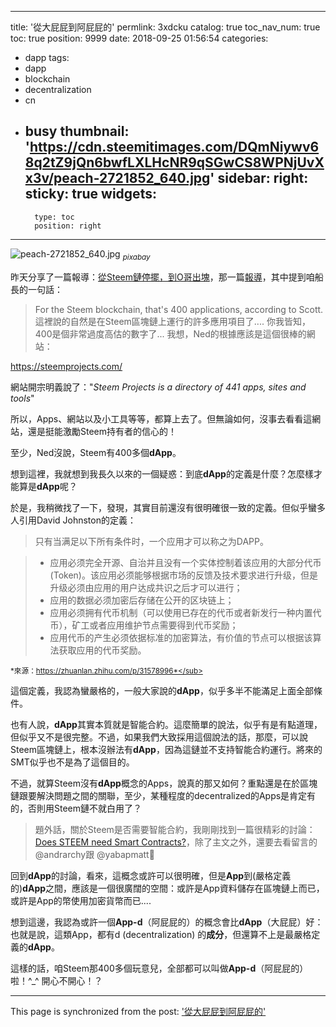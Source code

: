 
---
title: '從大屁屁到阿屁屁的'
permlink: 3xdcku
catalog: true
toc_nav_num: true
toc: true
position: 9999
date: 2018-09-25 01:56:54
categories:
- dapp
tags:
- dapp
- blockchain
- decentralization
- cn
- busy
thumbnail: 'https://cdn.steemitimages.com/DQmNiywv68q2tZ9jQn6bwfLXLHcNR9qSGwCS8WPNjUvXx3v/peach-2721852_640.jpg'
sidebar:
    right:
        sticky: true
widgets:
    -
        type: toc
        position: right
---


![peach-2721852_640.jpg](https://cdn.steemitimages.com/DQmNiywv68q2tZ9jQn6bwfLXLHcNR9qSGwCS8WPNjUvXx3v/peach-2721852_640.jpg)
<sub>*pixabay*</sub>

昨天分享了一篇報導：[從Steem鏈停擺，到O哥出塊](https://steemit.com/news/@deanliu/steem-o)，那一篇[報導](https://www.coindesk.com/when-blockchains-go-down-why-crypto-outages-are-on-the-rise/)，其中提到咱船長的一句話：

>For the Steem blockchain, that's 400 applications, according to Scott.
這裡說的自然是在Steem區塊鏈上運行的許多應用項目了.... 你我皆知，400是個非常過度高估的數字了... 我想，Ned的根據應該是這個很棒的網站：

https://steemprojects.com/

網站開宗明義說了："*Steem Projects  is a directory of 441 apps, sites and tools*"

所以，Apps、網站以及小工具等等，都算上去了。但無論如何，沒事去看看這網站，還是挺能激勵Steem持有者的信心的！

至少，Ned沒說，Steem有400多個**dApp**。

想到這裡，我就想到我長久以來的一個疑惑：到底**dApp**的定義是什麼？怎麼樣才能算是**dApp**呢？

於是，我稍微找了一下，發現，其實目前還沒有很明確很一致的定義。但似乎蠻多人引用David Johnston的定義：

>只有当满足以下所有条件时，一个应用才可以称之为DAPP。

>* 应用必须完全开源、自治并且没有一个实体控制着该应用的大部分代币(Token)。该应用必须能够根据市场的反馈及技术要求进行升级，但是升级必须由应用的用户达成共识之后才可以进行；
>* 应用的数据必须加密后存储在公开的区块链上；
>* 应用必须拥有代币机制（可以使用已存在的代币或者新发行一种内置代币），矿工或者应用维护节点需要得到代币奖励；
>* 应用代币的产生必须依据标准的加密算法，有价值的节点可以根据该算法获取应用的代币奖励。

<sub>*來源：https://zhuanlan.zhihu.com/p/31578996*</sub>

這個定義，我認為蠻嚴格的，一般大家說的**dApp**，似乎多半不能滿足上面全部條件。

也有人說，**dApp**其實本質就是智能合約。這麼簡單的說法，似乎有是有點道理，但似乎又不是很完整。不過，如果我們大致採用這個說法的話，那麼，可以說Steem區塊鏈上，根本沒辦法有**dApp**，因為這鏈並不支持智能合約運行。將來的SMT似乎也不是為了這個目的。

不過，就算Steem沒有**dApp**概念的Apps，說真的那又如何？重點還是在於區塊鏈跟要解決問題之間的關聯，至少，某種程度的decentralized的Apps是肯定有的，否則用Steem鏈不就白用了？

>題外話，關於Steem是否需要智能合約，我剛剛找到一篇很精彩的討論：[Does STEEM need Smart Contracts?](https://steemit.com/steem/@therealwolf/does-steem-need-smart-contracts)，除了主文之外，還要去看留言的 @andrarchy跟 @yabapmatt


回到**dApp**的討論，看來，這概念或許可以很明確，但是**App**到(嚴格定義的)**dApp**之間，應該是一個很廣闊的空間：或許是App資料儲存在區塊鏈上而已，或許是App的幣使用加密貨幣而已....

想到這邊，我認為或許一個**App-d**（阿屁屁的）的概念會比**dApp**（大屁屁）好：也就是說，這類App，都有d (decentralization) 的**成分**，但還算不上是最嚴格定義的**dApp**。

這樣的話，咱Steem那400多個玩意兒，全部都可以叫做**App-d**（阿屁屁的）啦！^_^ 開心不開心！？



- - -

This page is synchronized from the post: ['從大屁屁到阿屁屁的'](https://steemit.com/@deanliu/3xdcku)
